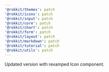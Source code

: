 ```yaml
---
'@rokkit/themes': patch
'@rokkit/icons': patch
'@rokkit/input': patch
'@rokkit/core': patch
'@rokkit/chart': patch
'@rokkit/form': patch
'@rokkit/layout': patch
'@rokkit/markdown': patch
'@rokkit/tutorial': patch
'@rokkit/utils': patch
---
```


Updated version with revamped Icon component.
